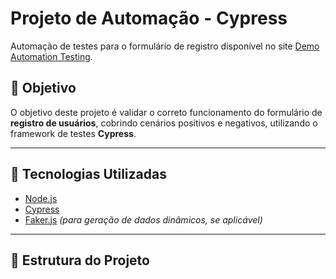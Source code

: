 # Projeto de Automação - Cypress  


Automação de testes para o formulário de registro disponível no site [Demo Automation Testing](https://demo.automationtesting.in/Register.html).  

## 📌 Objetivo  
O objetivo deste projeto é validar o correto funcionamento do formulário de **registro de usuários**, cobrindo cenários positivos e negativos, utilizando o framework de testes **Cypress**.  

---

## 🚀 Tecnologias Utilizadas  
- [Node.js](https://nodejs.org/)  
- [Cypress](https://www.cypress.io/)  
- [Faker.js](https://fakerjs.dev/) *(para geração de dados dinâmicos, se aplicável)*  

---

## 📂 Estrutura do Projeto  
